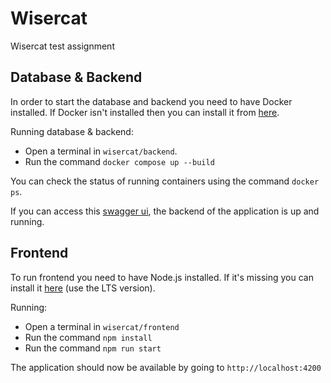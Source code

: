 # Wisercat
Wisercat test assignment

## Database & Backend

In order to start the database and backend you need to have Docker installed. If Docker isn't installed then you can install it from [here](https://www.docker.com/products/docker-desktop/).

Running database & backend:
* Open a terminal in `wisercat/backend`.
* Run the command `docker compose up --build`

You can check the status of running containers using the command ```docker ps```.

If you can access this [swagger ui](http://localhost:8081/swagger-ui.html), the backend of the application is up and running.

## Frontend

To run frontend you need to have Node.js installed. If it's missing you can install it [here](https://nodejs.org/en/download) (use the LTS version).

Running:
- Open a terminal in ``wisercat/frontend``
- Run the command ``npm install``
- Run the command ``npm run start``

The application should now be available by going to `http://localhost:4200`
